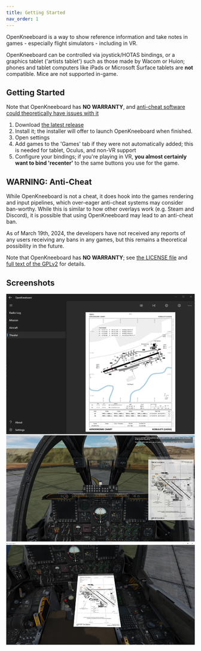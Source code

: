 ```yaml
---
title: Getting Started
nav_order: 1
---
```


OpenKneeboard is a way to show reference information and take notes in games - especially flight simulators - including in VR. 

OpenKneeboard can be controlled via joystick/HOTAS bindings, or a graphics tablet ('artists tablet') such as those made by Wacom or Huion; phones and tablet computers like iPads or Microsoft Surface tablets are **not** compatible. Mice are not supported in-game.

## Getting Started

Note that OpenKneeboard has **NO WARRANTY**, and [anti-cheat software could theoretically have issues with it](#warning-anti-cheat)

1. Download [the latest release](https://github.com/OpenKneeboard/OpenKneeboard/releases/latest)
2. Install it; the installer will offer to launch OpenKneeboard when finished.
3. Open settings
4. Add games to the 'Games' tab if they were not automatically added; this is needed for tablet, Oculus, and non-VR support
5. Configure your bindings; if you're playing in VR, **you almost certainly want to bind 'recenter'** to the same buttons you use for the game.

## WARNING: Anti-Cheat ##

While OpenKneeboard is not a cheat, it does hook into the games rendering and input pipelines, which over-eager anti-cheat systems may consider ban-worthy. While this is similar to how other overlays work (e.g. Steam and Discord), it is possible that using OpenKneeboard may lead to an anti-cheat ban.

As of March 19th, 2024, the developers have not received any reports of any users receiving any bans in any games, but this remains a theoretical possibility in the future.

Note that OpenKneeboard has **NO WARRANTY**; see [the LICENSE file](https://raw.githubusercontent.com/OpenKneeboard/OpenKneeboard/master/LICENSE) and [full text of the GPLv2](https://raw.githubusercontent.com/OpenKneeboard/OpenKneeboard/master/gpl-2.0.txt) for details.

## Screenshots

![Screenshot of the main app](screenshots/config-app.png)
![Non-VR Screenshot](screenshots/non-vr.png)
![VR Screenshot](screenshots/theater.png)
